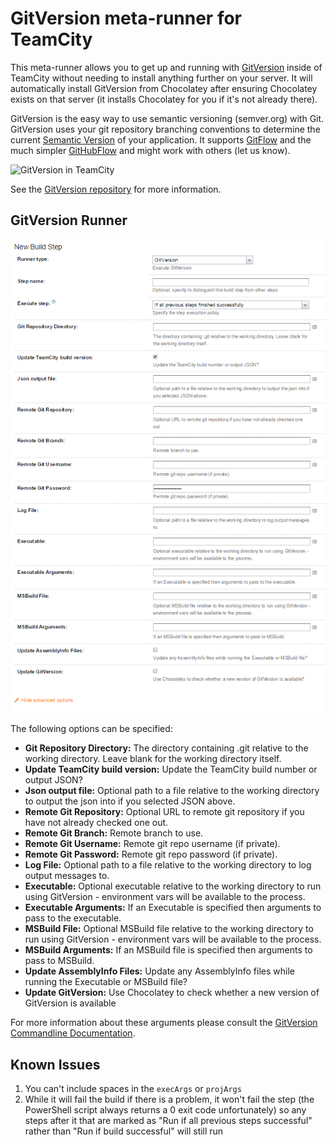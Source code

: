 GitVersion meta-runner for TeamCity
===================================

This meta-runner allows you to get up and running with [GitVersion](https://github.com/Particular/GitVersion) inside of TeamCity without needing to install anything further on your server. It will automatically install GitVersion from Chocolatey after ensuring Chocolatey exists on that server (it installs Chocolatey for you if it's not already there).

GitVersion is the easy way to use semantic versioning (semver.org) with Git. GitVersion uses your git repository branching conventions to determine the current [Semantic Version](http://semver.org/) of your application. It supports [GitFlow](https://github.com/Particular/GitVersion/wiki/GitFlow) and the much simpler [GitHubFlow](https://github.com/Particular/GitVersion/wiki/GitHubFlow) and might work with others (let us know).

![GitVersion in TeamCity](https://github.com/Particular/GitVersion/raw/master/Icons/README.png)

See the [GitVersion repository](https://github.com/Particular/GitVersion) for more information.

GitVersion Runner
-----------------

![Runner configuration in TeamCity](documentation/assets/gitversion_runner.png)

The following options can be specified:
* **Git Repository Directory:** The directory containing .git relative to the working directory. Leave blank for the working directory itself.
* **Update TeamCity build version:** Update the TeamCity build number or output JSON?
* **Json output file:** Optional path to a file relative to the working directory to output the json into if you selected JSON above.
* **Remote Git Repository:** Optional URL to remote git repository if you have not already checked one out.
* **Remote Git Branch:** Remote branch to use.
* **Remote Git Username:** Remote git repo username (if private).
* **Remote Git Password:** Remote git repo password (if private).
* **Log File:** Optional path to a file relative to the working directory to log output messages to.
* **Executable:** Optional executable relative to the working directory to run using GitVersion - environment vars will be available to the process.
* **Executable Arguments:** If an Executable is specified then arguments to pass to the executable.
* **MSBuild File:** Optional MSBuild file relative to the working directory to run using GitVersion - environment vars will be available to the process.
* **MSBuild Arguments:** If an MSBuild file is specified then arguments to pass to MSBuild.
* **Update AssemblyInfo Files:** Update any AssemblyInfo files while running the Executable or MSBuild file?
* **Update GitVersion:** Use Chocolatey to check whether a new version of GitVersion is available

For more information about these arguments please consult the [GitVersion Commandline Documentation](https://github.com/Particular/GitVersion/wiki/Command-Line-Tool).

Known Issues
------------

1. You can't include spaces in the `execArgs` or `projArgs`
2. While it will fail the build if there is a problem, it won't fail the step (the PowerShell script always returns a 0 exit code unfortunately) so any steps after it that are marked as "Run if all previous steps successful" rather than "Run if build successful" will still run
